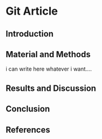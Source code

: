 # Git Article
## Introduction

## Material and Methods
i can write here whatever i want....
## Results and Discussion

## Conclusion

## References
